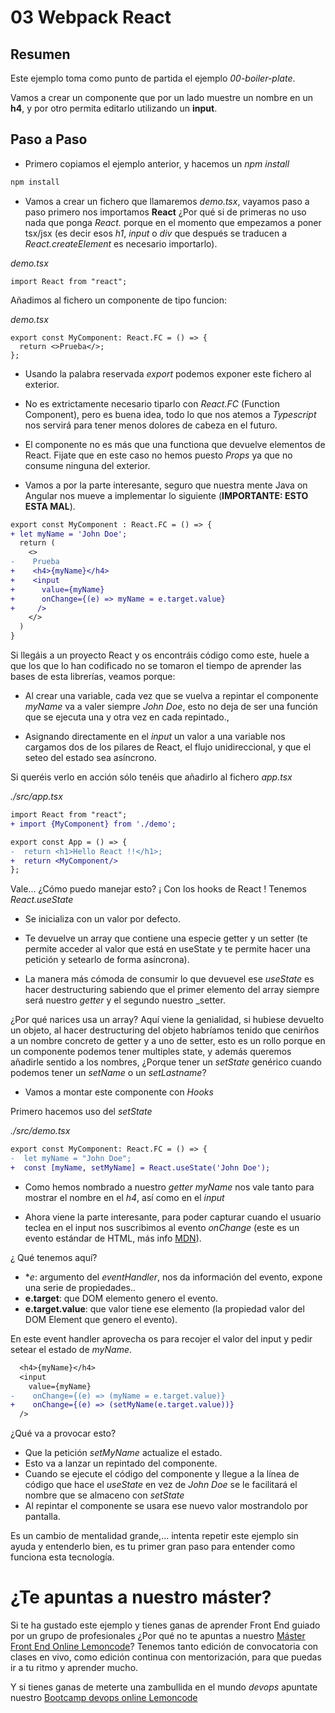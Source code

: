 # 03 Webpack React

## Resumen

Este ejemplo toma como punto de partida el ejemplo _00-boiler-plate_.

Vamos a crear un componente que por un lado muestre un nombre en
un **h4**, y por otro permita editarlo utilizando un **input**.

## Paso a Paso

- Primero copiamos el ejemplo anterior, y hacemos un _npm install_

```bash
npm install
```

- Vamos a crear un fichero que llamaremos _demo.tsx_, vayamos paso a paso
  primero nos importamos **React** ¿Por qué si de primeras no uso nada que
  ponga _React._ porque en el momento que empezamos a poner tsx/jsx
  (es decir esos _h1_, _input_ o _div_ que después se traducen a
  _React.createElement_ es necesario importarlo).

_demo.tsx_

```tsx
import React from "react";
```

Añadimos al fichero un componente de tipo funcion:

_demo.tsx_

```tsx
export const MyComponent: React.FC = () => {
  return <>Prueba</>;
};
```

- Usando la palabra reservada _export_ podemos exponer este fichero al exterior.
- No es extrictamente necesario tiparlo con _React.FC_ (Function Component), pero
  es buena idea, todo lo que nos atemos a _Typescript_ nos servirá para tener
  menos dolores de cabeza en el futuro.
- El componente no es más que una functiona que devuelve elementos de React.
  Fijate que en este caso no hemos puesto _Props_ ya que no consume ninguna
  del exterior.

- Vamos a por la parte interesante, seguro que nuestra mente Java on Angular
  nos mueve a implementar lo siguiente (**IMPORTANTE: ESTO ESTA MAL**).

```diff
export const MyComponent : React.FC = () => {
+ let myName = 'John Doe';
  return (
    <>
-    Prueba
+    <h4>{myName}</h4>
+    <input
+      value={myName}
+      onChange={(e) => myName = e.target.value}
+     />
    </>
  )
}
```

Si llegáis a un proyecto React y os encontráis código como este, huele a que los
que lo han codificado no se tomaron el tiempo de aprender las bases de esta
librerías, veamos porque:

- Al crear una variable, cada vez que se vuelva a repintar el componente
  _myName_ va a valer siempre _John Doe_, esto no deja de ser una función que se
  ejecuta una y otra vez en cada repintado.,

- Asignando directamente en el _input_ un valor a una variable nos cargamos
  dos de los pilares de React, el flujo unidireccional, y que el seteo del
  estado sea asíncrono.

Si queréis verlo en acción sólo tenéis que añadirlo al fichero _app.tsx_

_./src/app.tsx_

```diff
import React from "react";
+ import {MyComponent} from './demo';

export const App = () => {
-  return <h1>Hello React !!</h1>;
+  return <MyComponent/>
};
```

Vale... ¿Cómo puedo manejar esto? ¡ Con los hooks de React ! Tenemos
_React.useState_

- Se inicializa con un valor por defecto.

- Te devuelve un array que contiene una especie getter y un setter (te permite
  acceder al valor que está en useState y te permite
  hacer una petición y setearlo de forma asíncrona).

- La manera más cómoda de consumir lo que devuevel ese _useState_ es hacer
  destructuring sabiendo que el primer elemento del array siempre será
  nuestro _getter_ y el segundo nuestro \_setter.

¿Por qué narices usa un array? Aquí viene la genialidad, si hubiese devuelto
un objeto, al hacer destructuring del objeto habríamos tenido que cenirños
a un nombre concreto de getter y a uno de setter, esto es un rollo porque
en un componente podemos tener multiples state, y además queremos añadirle
sentido a los nombres, ¿Porque tener un _setState_ genérico cuando podemos
tener un _setName_ o un _setLastname_?

- Vamos a montar este componente con _Hooks_

Primero hacemos uso del _setState_

_./src/demo.tsx_

```diff
export const MyComponent: React.FC = () => {
-  let myName = "John Doe";
+  const [myName, setMyName] = React.useState('John Doe');
```

- Como hemos nombrado a nuestro _getter_ _myName_ nos vale
  tanto para mostrar el nombre en el _h4_, así como en el
  _input_

- Ahora viene la parte interesante, para poder capturar cuando
  el usuario teclea en el input nos suscribimos al evento
  _onChange_ (este es un evento estándar de HTML, más info [MDN](https://developer.mozilla.org/es/docs/Web/API/HTMLElement/change_event)).

¿ Qué tenemos aquí?

- \*_e_: argumento del _eventHandler_, nos da información del evento, expone una serie de propiedades..
- **e.target**: que DOM elemento genero el evento.
- **e.target.value**: que valor tiene ese elemento (la propiedad valor
  del DOM Element que genero el evento).

En este event handler aprovecha os para recojer el valor del input y pedir
setear el estado de _myName_.

```diff
  <h4>{myName}</h4>
  <input
    value={myName}
-    onChange={(e) => (myName = e.target.value)}
+    onChange={(e) => (setMyName(e.target.value))}
  />
```

¿Qué va a provocar esto?

- Que la petición _setMyName_ actualize el estado.
- Esto va a lanzar un repintado del componente.
- Cuando se ejecute el código del componente y llegue a la línea
  de código que hace el _useState_ en vez de _John Doe_ se le
  facilitará el nombre que se almaceno con _setState_
- Al repintar el componente se usara ese nuevo valor mostrandolo
  por pantalla.

Es un cambio de mentalidad grande,... intenta repetir este ejemplo
sin ayuda y entenderlo bien, es tu primer gran paso para entender
como funciona esta tecnología.

# ¿Te apuntas a nuestro máster?

Si te ha gustado este ejemplo y tienes ganas de aprender Front End
guiado por un grupo de profesionales ¿Por qué no te apuntas a
nuestro [Máster Front End Online Lemoncode](https://lemoncode.net/master-frontend#inicio-banner)? Tenemos tanto edición de convocatoria
con clases en vivo, como edición continua con mentorización, para
que puedas ir a tu ritmo y aprender mucho.

Y si tienes ganas de meterte una zambullida en el mundo _devops_
apuntate nuestro [Bootcamp devops online Lemoncode](https://lemoncode.net/bootcamp-devops#bootcamp-devops/inicio)
